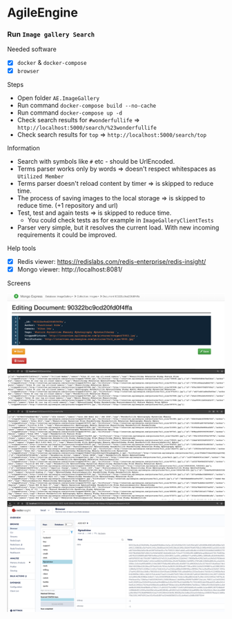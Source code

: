 # AgileEngine

### Run `Image gallery Search`

Needed software
- [x] `docker` & `docker-compose`
- [x] `browser`

Steps  

* Open folder `AE.ImageGallery`
* Run command `docker-compose build --no-cache`
* Run command `docker-compose up -d`
* Check search results for `#wonderfullife` => `http://localhost:5000/search/%23wonderfullife`
* Check search results for `top` => `http://localhost:5000/search/top`

Information  
* Search with symbols like `#` etc - should be UrlEncoded.
* Terms parser works only by words => doesn't respect whitespaces as `Utilized Member`
* Terms parser doesn't reload content by timer =>  is skipped to reduce time.
* The process of saving images to the local storage => is skipped to reduce time. (+1 repository and url)
* Test, test and again tests => is skipped to reduce time. 
  * You could check tests as for example in `ImageGalleryClientTests`
* Parser very simple, but it resolves the current load. With new incoming requirements it could be improved.

Help tools
- [x] Redis viewer: https://redislabs.com/redis-enterprise/redis-insight/  
- [x] Mongo viewer: http://localhost:8081/  

Screens

![Mongo](./images/1.png)
![Search](./images/2.png)
![Search](./images/3.png)
![Redis](./images/4.png)